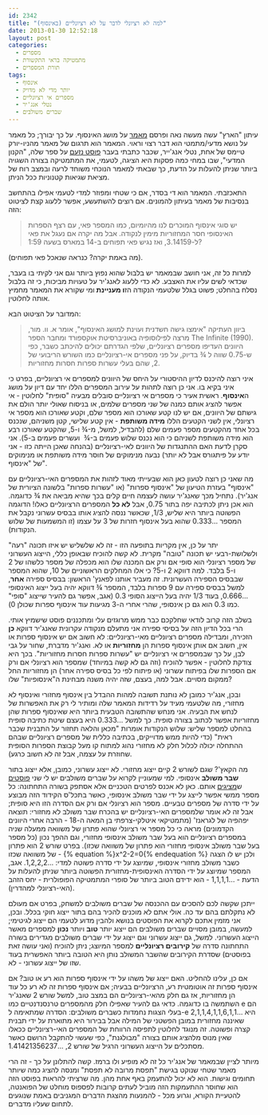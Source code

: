 ```yaml
---
id: 2342
title: "למה לא רציונלי לדבר על לא רציונליים (באינסוף)"
date: 2013-01-30 12:52:18
layout: post
categories: 
  - מספרים
  - מתמטיקה בראי התקשורת
  - תורת המספרים
tags: 
  - אינסוף
  - יותר מדי לא מדויק
  - מספרים אי רציונליים
  - נטלי אנג'יר
  - שברים משולבים
---
```

עיתון "הארץ" עשה מעשה נאה ופרסם <a href="http://www.haaretz.co.il/news/science/1.1917453">מאמר</a> על מושג האינסוף. על כך יבורך; כל מאמר על נושא מדעי/מתמטי הוא דבר רצוי וראוי. המאמר הוא תרגום של מאמר מהניו-יורק טיימס של אחת, נטלי אנג'ייר, שכבר כתבתי בעבר <a href="http://www.gadial.net/2011/05/10/the_canon_anti_math/">פוסט נזעם</a> על ספר שלה, "הקנון המדעי", שבו במחי כמה פסקות היא הציגה, לטעמי, את המתמטיקה בצורה השגויה ביותר שניתן להעלות על הדעת, כך שבאתי למאמר הנוכחי משוחד לרעה ובמצב רוח של מציאת שגיאות קטנוניות ככל הניתן.

התאכזבתי. המאמר הוא די בסדר, אם כי שטחי ומפוזר למדי לטעמי אפילו בהתחשב בנסיבות של מאמר בעיתון להמונים. אם רוצים להשתעשע, אפשר ללעוג קצת לציטוט הזה:
<blockquote>יש סוגי אינסוף המוכרים לנו מהיומיום, כמו המספר פאי, עם רצף הספרות האינסופי חסר המחזוריות מימין לנקודה. אבל מה יקרה אם נעגל את פאי ל-3.14159, ואז נגיש פאי תפוחים ב-14 במארס בשעה 1:59?</blockquote>
(מה באמת יקרה? כנראה שנאכל פאי תפוחים).

למרות כל זה, אני חושב שבמאמר יש בלבול שהוא נפוץ ביותר וגם אני לקיתי בו בעבר, שכדאי לשים עליו את האצבע. לא כדי ללעוג לאנג'יר על טעויות מביכות, כי זה בלבול נסלח בהחלט; פשוט בגלל שלטעמי הנקודה הז<strong>ו מעניינת </strong>ומי שקורא את המאמר מחמיץ אותה לחלוטין.

המדובר על הציטוט הבא:
<blockquote>ביוון העתיקה "אימצו גישה חשדנית ועוינת למושג האינסוף", אומר א. וו. מור, מרצה לפילוסופיה באוניברסיטת אוקספורד ומחבר הספר The Infinite (1990). היוונים העדיפו מספרים רציונליים, שלפי הגדרתם יכולים להיכתב כשבר, כפי ש-0.75 שווה ל ¾ בדיוק, על פני מספרים אי-רציונליים כמו השורש הריבועי של 2, שהם בעלי עשרות ספרות חסרות מחזוריות.</blockquote>
איני רוצה להיכנס לדיון ההיסטורי על היחס של היוונים למספרים אי רציונליים, בפרט כי איני בקיא בו. אני כן רוצה לתהות על עירוב המספרים הללו יחד עם דיון על מושג ה<strong>אינסוף</strong>. ראשית אעיר כי מספרים אי רציונליים סובלים מבעיה "סופית" לחלוטין - אי אפשר להציג אותם כמנה של שני מספרים שלמים, או בניסוח שאולי יותר הולם את גישתם של היוונים, אם יש לנו קטע שאורכו הוא מספר שלם, וקטע שאורכו הוא מספר אי רציונלי, אין לשני הקטעים הללו <strong>מידה משותפת</strong> - אין קטע שלישי, קטן משניהם, שנכנס בכל אחד מהקטעים מספר פעמים שלם (להבדיל, למשל, מ-¾ ו-5, שהקטע שאורכו רבע הוא מידה משותפת לשניהם כי הוא נכנס שלוש פעמים ב-¾  ועשרים פעמים ב-5). אני סקרן לדעת האם ההתנגדות של היוונים לאי-רציונליים (בהנחה שאכן הייתה כזו - אני יודע על פיתגורס אבל לא יותר) נבעה מנימוקים של חוסר מידה משותפת או מנימוקים של "אינסוף".

מה שאני כן רוצה לטעון כאן הוא שבעייתי מאוד לזהות את המספרים האי-רציונליים עם "אינסוף" בעזרת הטיעון של "אינסוף ספרות" (או "עשרות ספרות" בלשונה הציורית של אנג'יר). נתחיל מכך שאנג'יר עושה לעצמה חיים קלים בכך שהיא מביאה את ¾ כדוגמה. הוא אכן ניתן לכתיבה יפה בתור 0.75, אבל <strong>לא כל</strong> המספרים הרציונליים כאלו! הדוגמה הפשוטה ביותר היא שליש, 1/3, שכאשר ננסה להציג אותו בבסיס עשרוני נקבל את המספר ...0.333 שהוא בעל אינסוף חזרות של 3 על עצמו (זו המשמעות של שלוש הנקודות).

יתר על כן, אין מקריות בתופעה הזו - זה לא שלשליש יש איזו תכונה "רעה" ולשלושת-רבעי יש תכונה "טובה" מקרית. לא קשה להוכיח שבאופן כללי, הייצוג העשרוני של מספר רציונלי הוא סופי אם ורק אם המכנה שלו הוא מכפלה של מספר כלשהו של 2 ו-5 בלבד. למה דווקא 2 ו-5? כי אלו המחלקים הראשוניים של 10, שהוא המספר שבבסיס הספירה העשרונית. זה מעביר אותנו לפאנץ' הראשון: בבסיס ספירה <strong>אחר</strong>, למשל בבסיס ספירה עם 9 ספרות בלבד, המספר ¾ דווקא יהיה בעל ייצוג האינסופי ...0.666, בעוד 1/3 יהיה בעל הייצוג הסופי 0.3 (אגב, אפשר גם להעיר שייצוג "סופי" כמו 0.3 הוא גם כן אינסופי, שהרי אחרי ה-3 מגיעות עוד אינסוף ספרות שכולן 0).

בשלב הזה קרוב לודאי שחלקכם כבר ממש מרוגזים עלי ומתכננים פוסט שישמיץ אותי. הרי בכל הדיון הזה על בסיסי ספירה אני מתעלם מנקודה עקרונית שאנג'יר דווקא <strong>כן</strong> הזכירה, ומבדילה מספרים רציונליים מאי-רציונליים: לא חשוב אם יש אינסוף ספרות או אין, חשוב אם אותן אינסוף ספרות הן <strong>מחזוריות</strong> או לא. ואנג'יר מדברת, שחור על גבי לבן, על כך שבמספרים אי רציונליים יש "עשרות ספרות חסרות מחזוריות". בכך היא צודקת לחלוטין - אפשר להוכיח (וזה גם לא קשה במיוחד) שמספר הוא רציונלי אם ורק אם הספרות שלו בפיתוח עשרוני (או פיתוח לפי כל בסיס ספירה אחר) הן מחזוריות החל ממקום מסויים. אבל למה, בעצם, שזה יהיה משנה מבחינת ה"אינסופיות" שלו?

ובכן, אנג'יר כמובן לא נותנת תשובה למהות ההבדל בין אינסוף מחזורי ואינסוף לא מחזורי, מה שלטעמי מעיד על רדידות המאמר שלה ומותיר לי רק את האפשרות של לנחש את הבעיה. אני מנחש שהתשובה הטבעית ביותר היא שאינסוף ספרות שהן מחזוריות אפשר לכתוב בצורה סופית. כך למשל ...0.333 היא בעצם שיטת כתיבה סופית בהחלט למספר שליש: שלוש הנקודות אומרות "מכאן והלאה תחזור על התבנית שכבר ראית" (כדי להיות ממש מדוייקים, בכתיבה כללית של מספרים רציונליים שבהם ההתחלה יכולה לכלול חלק לא מחזורי נהוג למתוח קו מעל קבוצת הספרות הסופית שחוזרת על עצמה, אבל זה לא חשוב כרגע).

מה הקאץ'? שגם לשורש 2 קיים ייצוג מחזורי. לא ייצוג עשרוני, כמובן, אלא ייצוג בתור <strong>שבר משולב</strong> אינסופי. למי שמעוניין לקרוא על שברים משולבים יש לי שני <a href="http://www.gadial.net/2010/05/29/continued_fractions_1/">פוסטים</a> ש<a href="http://www.gadial.net/2010/06/04/continued_fractions_1-2/">מציגים</a> אותם. כאן לא אכנס לפרטים הטכניים אלא אסתפק בשורה התחתונה: כל מספר ממשי אפשר לייצג על ידי שבר משולב אינסופי, כאשר בתכל'ס הקידוד הזה מבוצע על ידי סדרה של מספרים טבעיים. מספר הוא רציונלי אם ורק אם הסדרה הזו היא סופית; אבל זה לא אומר שלמספרים האי-רציונליים יש בהכרח שבר משולב לא מחזורי: תוצאה יפהפיה של לגראנז' (מתמטיקאי איטלקי-צרפתי בן המאה ה-18 - הרבה אחרי היוונים הקדמונים) מראה כי כל מספר אי רציונלי שהוא פתרון של משוואה ממעלה שניה במספרים רציונליים הוא בעל שבר משולב אינסופי מחזורי, וגם ההפך נכון (כל מספר בעל שבר משולב אינסופי מחזורי הוא פתרון של משוואה שכזו). בפרט שורש 2 הוא פתרון של משוואה שכזו - {% equation %}x^2-2=0{% endequation %} ולכן יש לו הצגה כשבר משולב מחזורי אינסופי, שמיוצג על ידי סדרה פשוטה למדי: ...1,2,2,2. אגב, המספר שמיוצג על ידי הסדרה האינסופית-מחזורית הפשוטה ביותר שניתן להעלות על הדעת - ...1,1,1,1 - הוא ידידם הטוב ביותר של סופרי המתמטיקה הפופולרית - יחס הזהב (האי-רציונלי למהדרין).

ייתכן שקשה לכם להסכים עם ההכנסה של שברים משולבים למשחק, בפרט אם מעולם לא נתקלתם בהם עד כה. אולי אתם לא מוכנים להכיר בהם בתור ייצוג חוקי בכלל. ובכן, אני מזמין אתכם לקרוא את הפוסטים בנושא ולהבין מדוע לטעמי הם ייצוג לגיטימי; למעשה, במובן מסויים שברים משולבים הם ייצוג יותר <strong>טוב</strong> ויותר <strong>נכון</strong> למספרים מאשר הייצוג העשרוני. למשל, גם ייצוג עשרוני וגם ייצוג על ידי שברים משולבים מגדירים בשורה התחתונה סדרה של <strong>קירובים רציונליים</strong> למספר המיוצג; ניתן להוכיח (ואני עושה זאת בפוסטים) שסדרת הקירובים שהשבר המשולב נותן היא הטובה ביותר האפשרית בעוד שזו של ייצוג עשרוני - לא.

אם כן, עלינו להחליט. האם ייצוג של משהו על ידי אינסוף ספרות הוא רע או טוב? אם אינסוף ספרות זה אוטומטית רע, הרציונליים בבעיה; אם אינסוף ספרות זה לא רע כל עוד הן מחזוריות, אז גם חלק מהאי-רציונליים הם במצב טוב, למשל שורש 2 שאנג'יר השתמשה בו כדוגמה. כדאי גם להעיר שאפילו חלק מהמספרים טרנסנדנטיים כמו e הם בעלי הצגות נחמדות כשברים משולבים: הסדרה שמתאימה ל-e היא ...2,1,1,4,1,1,6,1,1 שאיננה מחזורית במובן הפשטני של המילה אבל בבירור היא מתוארת על ידי תבנית קצרה ופשוטה. זה מנוגד לחלוטין לתפיסה הרווחת של המספרים האי-רציונליים ככאלו שאין מנוס מלהציג אותם בצורה "מבולגנת", כפי שעשוי להתקבל הרושם כאשר מסתכלים על הייצוג העשרוני הרגיל של שורש 2, ...1.41421356237.

מיותר לציין שבמאמר של אנג'יר כל זה לא מופיע ולו ברמז. קשה להתלונן על כך - זה הרי מאמר שטחי שנוקט בגישת "תפסת מרובה לא תפסת" ומנסה להציג כמה שיותר תחומים וגישות. הוא לא יכול להתעמק באף אחת מהן. מה שרציתי להראות בפוסט הזה הוא שחוסר ההתעמקות הזה מוביל לעתים קרובות לפספוס מוחלט של הפואנטה, להטעיית הקורא, וגרוע מכל - להמנעות מהצגת הדברים המגניבים באמת שנוגעים לתחום שעליו מדברים.
